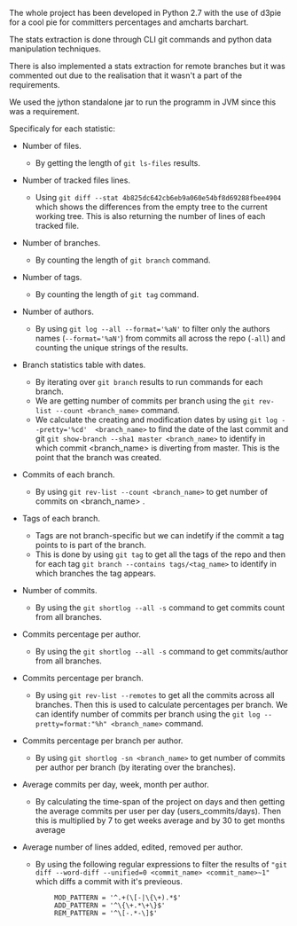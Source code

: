 The whole project has been developed in Python 2.7 with the use of d3pie for a cool pie for committers percentages and amcharts barchart.

The stats extraction is done through CLI git commands and python data manipulation techniques.

There is also implemented a stats extraction for remote branches but it was commented out due
to the realisation that it wasn't a part of the requirements.

We used the jython standalone jar to run the programm in JVM since this was a requirement.

Specificaly for each statistic:

* Number of files.
    + By getting the length of `git ls-files` results.

* Number of tracked files lines.
    + Using `git diff --stat 4b825dc642cb6eb9a060e54bf8d69288fbee4904` which shows the differences from the empty tree to the current working tree. This is also
    returning the number of lines of each tracked file.

* Number of branches.
    + By counting the length of `git branch` command.

* Number of tags.
    + By counting the length of `git tag` command.

* Number of authors.
    + By using `git log --all --format='%aN'` to filter only the authors names (`--format='%aN'`) from commits all across the repo (`-all`)
    and counting the unique strings of the results.

* Branch statistics table with dates.
    + By iterating over `git branch` results to run commands for each branch.
    + We are getting number of commits per branch using the `git rev-list --count <branch_name>` command.
    + We calculate the creating and modification dates by using `git log --pretty='%cd'  <branch_name>` to find the date of the last commit
      and git `git show-branch --sha1 master <branch_name>` to identify in which commit <branch_name> is diverting from master. This is the point that the branch was created.

* Commits of each branch.
    + By using `git rev-list --count <branch_name>` to get number of commits on <branch_name> .

* Tags of each branch.
    * Tags are not branch-specific but we can indetify if the commit a tag points to is part of the branch.
    * This is done by using `git tag` to get all the tags of the repo and then for each tag `git branch --contains tags/<tag_name>` to identify in which branches the tag appears.

* Number of commits.
    + By using the `git shortlog --all -s` command to get commits count from all branches.

* Commits percentage per author.
    + By using the `git shortlog --all -s` command to get commits/author from all branches.

* Commits percentage per branch.
    + By using `git rev-list --remotes` to get all the commits across all branches. Then this is used to calculate percentages per branch.
      We can identify number of commits per branch using the `git log --pretty=format:"%h" <branch_name>` command.
* Commits percentage per branch per author.
    + By using `git shortlog -sn <branch_name>` to get number of commits per author per branch (by iterating over the branches).

* Average commits per day, week, month per author.
    + By calculating the time-span of the project on days and then getting the average commits per user per day (users_commits/days).
     Then this is multiplied by 7 to get weeks average and by 30 to get months average

* Average number of lines added, edited, removed  per author.
    + By using the following regular expressions to filter the results of `"git diff --word-diff --unified=0 <commit_name> <commit_name>~1"` which diffs a commit with it's previeous.
    ```
            MOD_PATTERN = '^.+(\[-|\{\+).*$'
            ADD_PATTERN = '^\{\+.*\+\}$'
            REM_PATTERN = '^\[-.*-\]$'
     ```